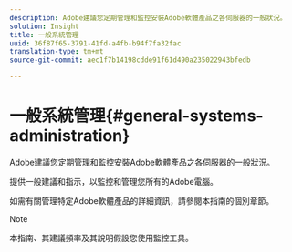 ```yaml
---
description: Adobe建議您定期管理和監控安裝Adobe軟體產品之各伺服器的一般狀況。
solution: Insight
title: 一般系統管理
uuid: 36f87f65-3791-41fd-a4fb-b94f7fa32fac
translation-type: tm+mt
source-git-commit: aec1f7b14198cdde91f61d490a235022943bfedb

---
```



# 一般系統管理{#general-systems-administration}

Adobe建議您定期管理和監控安裝Adobe軟體產品之各伺服器的一般狀況。

提供一般建議和指示，以監控和管理您所有的Adobe電腦。

如需有關管理特定Adobe軟體產品的詳細資訊，請參閱本指南的個別章節。

>[!NOTE]
>
>本指南、其建議頻率及其說明假設您使用監控工具。

